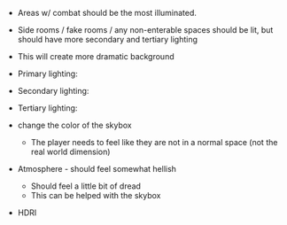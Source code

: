 - Areas w/ combat should be the most illuminated.
- Side rooms / fake rooms / any non-enterable spaces should be lit, but should have more secondary and tertiary lighting
- This will create more dramatic background

- Primary lighting:
- Secondary lighting:
- Tertiary lighting:

- change the color of the skybox
	- The player needs to feel like they are not in a normal space (not the real world dimension)
- Atmosphere - should feel somewhat hellish
	- Should feel a little bit of dread
	- This can be helped with the skybox
- HDRI 
